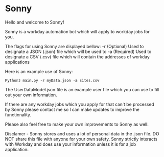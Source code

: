 # Sonny

Hello and welcome to Sonny!

Sonny is a workday automation bot which will apply to workday jobs for you.

The flags for using Sonny are displayed bellow:
  -r  (Optional) Used to designate a JSON (.json) file which will be used to 
  -a  (Required) Used to designate a CSV (.csv) file which will contain the addresses of workday applications
  
Here is an example use of Sonny:

    Python3 main.py -r myData.json -a sites.csv

The UserDataModel.json file is an example user file which you can use to fill out your own information.

If there are any workday jobs which you apply for that can't be processed by Sonny please contact me so I can make updates to improve the functionality.

Please also feel free to make your own improvements to Sonny as well.

Disclamer - Sonny stores and uses a lot of personal data in the .json file. DO NOT share this file with anyone for your own safety. Sonny strictly interacts with Workday and does use your information unless it is for a job application. 
